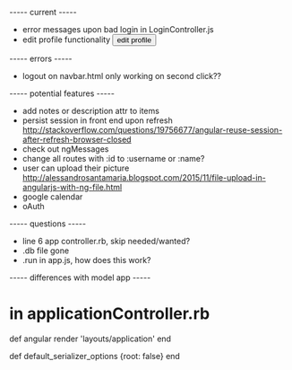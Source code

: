 ----- current -----
+ error messages upon bad login in LoginController.js
+ edit profile functionality
  <button>edit profile</button>


----- errors -----
+ logout on navbar.html only working on second click??



----- potential features -----
+ add notes or description attr to items
+ persist session in front end upon refresh
  http://stackoverflow.com/questions/19756677/angular-reuse-session-after-refresh-browser-closed
+ check out ngMessages
+ change all routes with :id to :username or :name?
+ user can upload their picture
  http://alessandrosantamaria.blogspot.com/2015/11/file-upload-in-angularjs-with-ng-file.html
+ google calendar
+ oAuth


----- questions -----
+ line 6 app controller.rb, skip needed/wanted?
+ .db file gone
+ .run in app.js, how does this work?


----- differences with model app -----
# in applicationController.rb
  def angular
    render 'layouts/application'
  end
  
  def default_serializer_options
    {root: false}
  end 